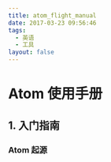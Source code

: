 ```yaml
---
title: atom_flight_manual
date: 2017-03-23 09:56:46
tags:
  - 英语
  - 工具
layout: false
---
```


# Atom 使用手册

## 1. 入门指南
### Atom 起源
